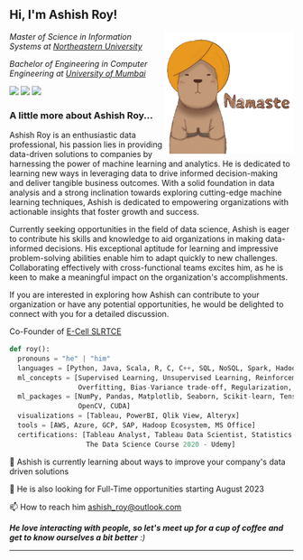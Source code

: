 <h2> Hi, I'm Ashish Roy! </h2> <img align='right' src="https://github.com/royashishneu/royashishneu/blob/main/giphy.gif" width="230">

<p><em>Master of Science in Information Systems at <a href="https://www.northeastern.edu">Northeastern University</a>
<p>Bachelor of Engineering in Computer Engineering at <a href="https://mu.ac.in/">University of Mumbai</a>
</em></p>

<a href="https://www.linkedin.com/in/roy-ashish"> <img src="https://img.shields.io/badge/-Ashish Roy-blue?style=flat&logo=Linkedin&logoColor=white&link=https://www.linkedin.com/in/roy-ashish"></a> <a href="mailto:ashish_roy2outlook.com?body=Hi, I'm Ashish Roy and thank you for reaching out to me! Please type your message below this line."> <img src="https://img.shields.io/badge/-E--mail-red?style=flat&logo=maildotru&logoColor=white"></a> <a href="https://wa.me/18626845570"> <img src="https://img.shields.io/badge/-WhatsApp-green?style=flat&logo=whatsapp&logoColor=white"></a>


### A little more about Ashish Roy...

Ashish Roy is an enthusiastic data professional, his passion lies in providing data-driven solutions to companies by harnessing the power of machine learning and analytics. He is dedicated to learning new ways in leveraging data to drive informed decision-making and deliver tangible business outcomes. With a solid foundation in data analysis and a strong inclination towards exploring cutting-edge machine learning techniques, Ashish is dedicated to empowering organizations with actionable insights that foster growth and success.

Currently seeking opportunities in the field of data science, Ashish is eager to contribute his skills and knowledge to aid organizations in making data-informed decisions. His exceptional aptitude for learning and impressive problem-solving abilities enable him to adapt quickly to new challenges. Collaborating effectively with cross-functional teams excites him, as he is keen to make a meaningful impact on the organization's accomplishments.

If you are interested in exploring how Ashish can contribute to your organization or have any potential opportunities, he would be delighted to connect with you for a detailed discussion.

Co-Founder of <a href="https://www.linkedin.com/company/e-cell-slrtce/?originalSubdomain=in">E-Cell SLRTCE</a>


```python
def roy():
  pronouns = "he" | "him"
  languages = [Python, Java, Scala, R, C, C++, SQL, NoSQL, Spark, Hadoop]
  ml_concepts = [Supervised Learning, Unsupervised Learning, Reinforcement Learning, Neural Networks, Gradient Descent,\
                 Overfitting, Bias-Variance trade-off, Regularization, Ensemble Learning, Transfer Learning]
  ml_packages = [NumPy, Pandas, Matplotlib, Seaborn, Scikit-learn, TensorFlow, Keras, PyTorch, NLTK, Scipy, Selenium,\
                 OpenCV, CUDA]
  visualizations = [Tableau, PowerBI, Qlik View, Alteryx]
  tools = [AWS, Azure, GCP, SAP, Hadoop Ecosystem, MS Office]
  certifications: [Tableau Analyst, Tableau Data Scientist, Statistics for Data Science and Business Analysis - Udemy,
                   The Data Science Course 2020 - Udemy]
```
🌱 Ashish is currently learning about ways to improve your company's data driven solutions 

🤝 He is also looking for Full-Time opportunities starting August 2023 

📫 How to reach him ashish_roy@outlook.com 

<em><b>He love interacting with people, so let's meet up for a cup of coffee and get to know ourselves a bit better</b> :)</em>



---

<!---
royashishneu/royashishneu is a ✨ special ✨ repository because its `README.md` (this file) appears on your GitHub profile.
You can click the Preview link to take a look at your changes.
--->

